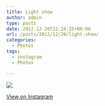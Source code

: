 ```yaml
---
title: Light show
author: admin
type: posts
date: 2012-12-20T22:24:25+00:00
url: /posts/2012/12/20/light-show/
categories:
  - Photos
tags:
  - instagram
  - Photos

---
```

![][1]

<p class="view-instagram">
  <a href="http://instagr.am/p/TeZgZpKlor/">View on Instagram</a>
</p>

 [1]: https://lobban.org/wordpress//HLIC/dad2b662fc642f536c340ab66cfd43db.jpg